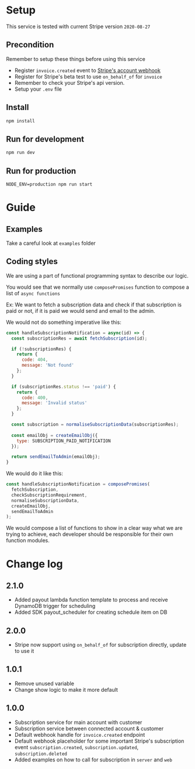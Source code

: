 # Setup

This service is tested with current Stripe version `2020-08-27`

## Precondition
Remember to setup these things before using this service
- Register `invoice.created` event to [Stripe's account webhook](https://stripe.com/docs/webhooks)
- Register for Stripe's beta test to use `on_behalf_of` for `invoice`
- Remember to check your Stripe's api version.
- Setup your `.env` file

## Install
```js
npm install
```
## Run for development
```js
npm run dev
```
## Run for production
```
NODE_ENV=production npm run start
```

# Guide

## Examples

Take a careful look at `examples` folder

## Coding styles

We are using a part of functional programming syntax to describe our logic.

You would see that we normally use `composePromises` function to compose a list of `async functions`

Ex: We want to fetch a subscription data and check if that subscription is paid or not, if it is paid we would send and email to the admin.

We would not do something imperative like this:

```js
const handleSubscriptionNotification = async(id) => {
  const subscriptionRes = await fetchSubscription(id);

  if (!subscriptionRes) {
    return {
      code: 404,
      message: 'Not found'
    };
  }

  if (subscriptionRes.status !== 'paid') {
    return {
      code: 400,
      message: 'Invalid status'
    };
  }

  const subscription = normaliseSubscriptionData(subscriptionRes);
  
  const emailObj = createEmailObj({
    type: SUBSCRIPTION_PAID_NOTIFICATION
  });

  return sendEmailToAdmin(emailObj);
}
```

We would do it like this:

```js
const handleSubscriptionNotification = composePromises(
  fetchSubscription,
  checkSubscriptionRequirement,
  normaliseSubscriptionData,
  createEmailObj,
  sendEmailToAdmin  
);
```

We would compose a list of functions to show in a clear way what we are trying to achieve, each developer should be responsible for their own function modules.

# Change log
## 2.1.0
- Added payout lambda function template to process and receive DynamoDB trigger for scheduling
- Added SDK payout_scheduler for creating schedule item on DB
## 2.0.0
- Stripe now support using `on_behalf_of` for subscription directly, update to use it
## 1.0.1
- Remove unused variable
- Change show logic to make it more default
## 1.0.0
- Subscription service for main account with customer
- Subscription service between connected account & customer
- Default webhook handle for `invoice.created` endpoint
- Default webhook placeholder for some important Stripe's subscription event `subscription.created`, `subscription.updated`, `subscription.deleted`
- Added examples on how to call for subscription in `server` and `web`